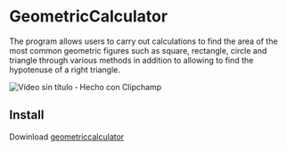 # GeometricCalculator

The program allows users to carry out calculations to find the area of the most common geometric figures 
such as square, rectangle, circle and triangle through various methods in addition to allowing to find 
the hypotenuse of a right triangle.

![Vídeo sin título ‐ Hecho con Clipchamp](https://user-images.githubusercontent.com/65524105/225424930-a2c02115-8949-437e-873a-e1d69a5137f4.gif)

## Install
Dowinload [geometriccalculator ](https://github.com/angelllinas/GeometricCalculator/releases/tag/v1.0)

